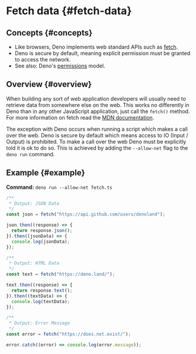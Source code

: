 # Fetch data {#fetch-data}

## Concepts {#concepts}

- Like browsers, Deno implements web standard APIs such as
  [fetch](https://developer.mozilla.org/en-US/docs/Web/API/Fetch_API).
- Deno is secure by default, meaning explicit permission must be granted to
  access the network.
- See also: Deno's [permissions](../getting_started/permissions.md) model.

## Overview {#overview}

When building any sort of web application developers will usually need to
retrieve data from somewhere else on the web. This works no differently in Deno
than in any other JavaScript application, just call the `fetch()` method. For
more information on fetch read the
[MDN documentation](https://developer.mozilla.org/en-US/docs/Web/API/Fetch_API).

The exception with Deno occurs when running a script which makes a call over the
web. Deno is secure by default which means access to IO (Input / Output) is
prohibited. To make a call over the web Deno must be explicitly told it is ok to
do so. This is achieved by adding the `--allow-net` flag to the `deno run`
command.

## Example {#example}

**Command:** `deno run --allow-net fetch.ts`

```js
/**
 * Output: JSON Data
 */
const json = fetch("https://api.github.com/users/denoland");

json.then((response) => {
  return response.json();
}).then((jsonData) => {
  console.log(jsonData);
});

/**
 * Output: HTML Data
 */
const text = fetch("https://deno.land/");

text.then((response) => {
  return response.text();
}).then((textData) => {
  console.log(textData);
});

/**
 * Output: Error Message
 */
const error = fetch("https://does.not.exist/");

error.catch((error) => console.log(error.message));
```
